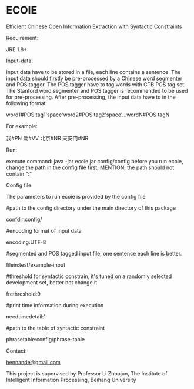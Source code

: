 # ECOIE
Efficient Chinese Open Information Extraction with Syntactic Constraints

Requirement:

  JRE 1.8+

Input-data:

  Input data have to be stored in a file, each line contains a sentence. The input data should firstly be 
  pre-processed by a Chinese word segmenter and POS tagger. The POS tagger have to tag words with CTB POS 
  tag set. The Stanford word segmenter and POS tagger is recommended to be used for pre-processing.
  After pre-processing, the input data have to in the following format:

  word1#POS tag1'space'word2#POS tag2'space'...wordN#POS tagN

  For example:

  我#PN 爱#VV 北京#NR 天安门#NR

Run:

  execute command: java -jar ecoie.jar config/config
  before you run ecoie, change the path in the config file first, MENTION, the path should not contain ":"

Config file:

  The parameters to run ecoie is provided by the config file

  #path to the config directory under the main directory of this package

  confdir:config/

  #encoding format of input data

  encoding:UTF-8

  #segmented and POS tagged input file, one sentence each line is better.

  filein:test/example-input

  #threshold for syntactic constrain, it's tuned on a randomly selected development set, better not change it

  frethreshold:9

  #print time information during execution 

  needtimedetail:1

  #path to the table of syntactic constraint

  phrasetable:config/phrase-table
  
Contact:

  hennande@gmail.com
  
This project is supervised by Professor Li Zhoujun, The Institute of Intelligent Information Processing, Beihang University
